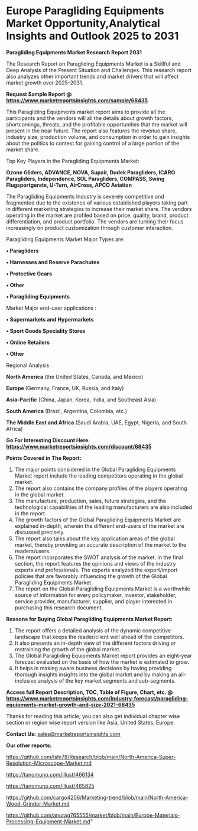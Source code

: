 # Europe Paragliding Equipments Market Opportunity,Analytical Insights and Outlook 2025 to 2031

<strong>Paragliding Equipments Market Research Report 2031</strong>

The Research Report on Paragliding Equipments Market is a Skillful and Deep Analysis of the Present Situation and Challenges. This research report also analyzes other important trends and market drivers that will affect market growth over 2025-2031.

<strong>Request Sample Report @ <a href=https://www.marketreportsinsights.com/sample/68435>https://www.marketreportsinsights.com/sample/68435</a></strong>

This Paragliding Equipments market report aims to provide all the participants and the vendors will all the details about growth factors, shortcomings, threats, and the profitable opportunities that the market will present in the near future. The report also features the revenue share, industry size, production volume, and consumption in order to gain insights about the politics to contest for gaining control of a large portion of the market share.

Top Key Players in the Paragliding Equipments Market:

<strong>Ozone Gliders, ADVANCE, NOVA, Supair, Dudek Paragliders, ICARO Paragliders, Independence, SOL Paragliders, COMPASS, Swing Flugsportgerate, U-Turn, AirCross, APCO Aviation</strong>

The Paragliding Equipments Industry is severely competitive and fragmented due to the existence of various established players taking part in different marketing strategies to increase their market share. The vendors operating in the market are profiled based on price, quality, brand, product differentiation, and product portfolio. The vendors are turning their focus increasingly on product customization through customer interaction.

Paragliding Equipments Market Major Types are:

<strong>• Paragliders

• Harnesses and Reserve Parachutes

• Protective Gears

• Other

• Paragliding Equipments</strong>

Market Major end-user applications :

<strong>• Supermarkets and Hypermarkets

• Sport Goods Speciality Stores

• Online Retailers

• Other</strong>

Regional Analysis

</u><strong><b>North America</b></strong> (the United States, Canada, and Mexico)

<strong><b>Europe </b></strong>(Germany, France, UK, Russia, and Italy)

<strong><b>Asia-Pacific</b></strong> (China, Japan, Korea, India, and Southeast Asia)

<strong><b>South America</b></strong> (Brazil, Argentina, Colombia, etc.)

<strong><b>The Middle East and Africa</b></strong> (Saudi Arabia, UAE, Egypt, Nigeria, and South Africa)

<strong>Go For Interesting Discount Here: <a href=https://www.marketreportsinsights.com/discount/68435>https://www.marketreportsinsights.com/discount/68435</a></strong>

<strong>Points Covered in The Report:</strong>
<ol>
  <li>The major points considered in the Global Paragliding Equipments Market report include the leading competitors operating in the global market.</li>
  <li>The report also contains the company profiles of the players operating in the global market.</li>
  <li>The manufacture, production, sales, future strategies, and the technological capabilities of the leading manufacturers are also included in the report.</li>
  <li>The growth factors of the Global Paragliding Equipments Market are explained in-depth, wherein the different end-users of the market are discussed precisely.</li>
  <li>The report also talks about the key application areas of the global market, thereby providing an accurate description of the market to the readers/users.</li>
  <li>The report incorporates the SWOT analysis of the market. In the final section, the report features the opinions and views of the industry experts and professionals. The experts analyzed the export/import policies that are favorably influencing the growth of the Global Paragliding Equipments Market.</li>
  <li>The report on the Global Paragliding Equipments Market is a worthwhile source of information for every policymaker, investor, stakeholder, service provider, manufacturer, supplier, and player interested in purchasing this research document.</li>
</ol>
<strong>Reasons for Buying Global Paragliding Equipments Market Report:</strong>

<ol>
  <li>The report offers a detailed analysis of the dynamic competitive landscape that keeps the reader/client well ahead of the competitors.</li>
  <li>It also presents an in-depth view of the different factors driving or restraining the growth of the global market.</li>
  <li>The Global Paragliding Equipments Market report provides an eight-year forecast evaluated on the basis of how the market is estimated to grow.</li>
  <li>It helps in making aware business decisions by having providing thorough insights insights into the global market and by making an all-inclusive analysis of the key market segments and sub-segments.</li>
</ol>
<strong>Access full Report Description, TOC, Table of Figure, Chart, etc. @ <a href=https://www.marketreportsinsights.com/industry-forecast/paragliding-equipments-market-growth-and-size-2021-68435>https://www.marketreportsinsights.com/industry-forecast/paragliding-equipments-market-growth-and-size-2021-68435</a></strong>


Thanks for reading this article; you can also get individual chapter wise section or region wise report version like Asia, United States, Europe.

<strong>Contact Us:</strong>
sales@marketreportsinsights.com

<strong>Our other reports:</strong>

<a href=https://github.com/Ishi78/Research/blob/main/North-America-Super-Resolution-Microscope-Market.md>https://github.com/Ishi78/Research/blob/main/North-America-Super-Resolution-Microscope-Market.md</a>

<a href=https://tanomuno.com/illust/466134>https://tanomuno.com/illust/466134</a>

<a href=https://tanomuno.com/illust/465825>https://tanomuno.com/illust/465825</a>

<a href=https://github.com/cargo4256/Marketing-trend/blob/main/North-America-Wood-Grinder-Market.md>https://github.com/cargo4256/Marketing-trend/blob/main/North-America-Wood-Grinder-Market.md</a>

<a href=https://github.com/anurag765555/market/blob/main/Europe-Materials-Processing-Equipment-Market.md>https://github.com/anurag765555/market/blob/main/Europe-Materials-Processing-Equipment-Market.md</a>"
